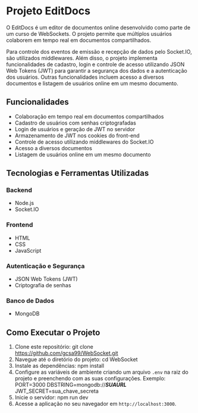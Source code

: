 # Projeto EditDocs

O EditDocs é um editor de documentos online desenvolvido como parte de um curso de WebSockets. O projeto permite que múltiplos usuários colaborem em tempo real em documentos compartilhados.

Para controle dos eventos de emissão e recepção de dados pelo Socket.IO, são utilizados middlewares. Além disso, o projeto implementa funcionalidades de cadastro, login e controle de acesso utilizando JSON Web Tokens (JWT) para garantir a segurança dos dados e a autenticação dos usuários. Outras funcionalidades incluem acesso a diversos documentos e listagem de usuários online em um mesmo documento.

## Funcionalidades

- Colaboração em tempo real em documentos compartilhados
- Cadastro de usuários com senhas criptografadas
- Login de usuários e geração de JWT no servidor
- Armazenamento de JWT nos cookies do front-end
- Controle de acesso utilizando middlewares do Socket.IO
- Acesso a diversos documentos
- Listagem de usuários online em um mesmo documento

## Tecnologias e Ferramentas Utilizadas

### Backend

- Node.js
- Socket.IO

### Frontend

- HTML
- CSS
- JavaScript

### Autenticação e Segurança

- JSON Web Tokens (JWT)
- Criptografia de senhas

### Banco de Dados

- MongoDB

## Como Executar o Projeto

1. Clone este repositório:
   git clone https://github.com/gcsa99/WebSocket.git
2. Navegue até o diretório do projeto:
   cd WebSocket
3. Instale as dependências:
   npm install
4. Configure as variáveis de ambiente criando um arquivo `.env` na raiz do projeto e preenchendo com as suas configurações.
   Exemplo:
   PORT=3000
   DBSTRING=mongodb://**_SUAURL_**
   JWT_SECRET=sua_chave_secreta
5. Inicie o servidor:
   npm run dev
6. Acesse a aplicação no seu navegador em `http://localhost:3000`.
